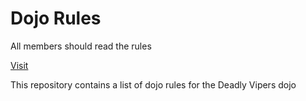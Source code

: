Dojo Rules
==========
All members should read the rules

[Visit](https://github.com/deadlyvipers)

This repository contains a list of dojo rules for the Deadly Vipers dojo


